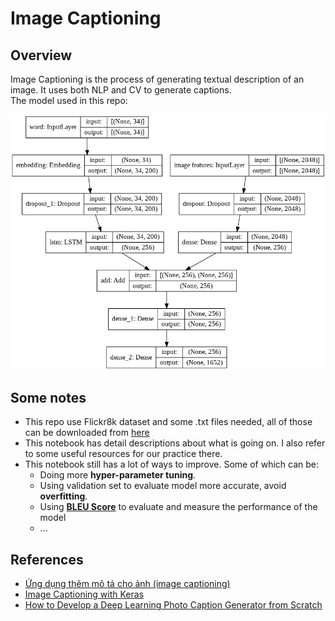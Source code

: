 # Image Captioning  
## Overview  
Image Captioning is the process of generating textual description of an image. It uses both NLP and CV to generate captions.  
The model used in this repo:  

![model](https://github.com/thanhtvt/ML-DL-projects/blob/main/image_captioning/model.png)  
  
## Some notes
- This repo use Flickr8k dataset and some .txt files needed, all of those can be downloaded from [here](https://drive.google.com/file/d/1Jr9K1L-grIC5UQjff4UPN5A29aJL86cn/view?usp=sharing)  
- This notebook has detail descriptions about what is going on. I also refer to some useful resources for our practice there.  
- This notebook still has a lot of ways to improve. Some of which can be:
  * Doing more **hyper-parameter tuning**.
  * Using validation set to evaluate model more accurate, avoid **overfitting**.
  * Using **[BLEU Score](https://machinelearningmastery.com/calculate-bleu-score-for-text-python/)** to evaluate and measure the performance of the model
  * ...
  
## References  
- [Ứng dụng thêm mô tả cho ảnh (image captioning)](https://nttuan8.com/bai-15-ung-dung-them-mo-ta-cho-anh-image-captioning/)
- [Image Captioning with Keras](https://towardsdatascience.com/image-captioning-with-keras-teaching-computers-to-describe-pictures-c88a46a311b8)
- [How to Develop a Deep Learning Photo Caption Generator from Scratch](https://machinelearningmastery.com/develop-a-deep-learning-caption-generation-model-in-python/)


